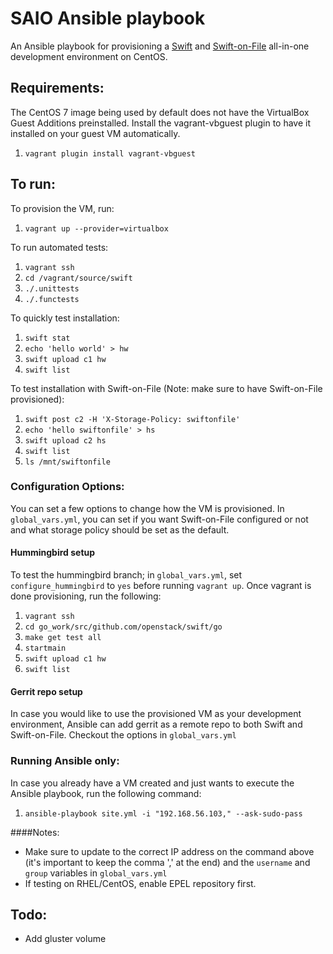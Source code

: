 SAIO Ansible playbook
=========

An Ansible playbook for provisioning a [Swift](http://docs.openstack.org/developer/swift/development_saio.html) and [Swift-on-File](https://github.com/openstack/swiftonfile/blob/master/doc/markdown/quick_start_guide.md) all-in-one
development environment on CentOS.

## Requirements:
The CentOS 7 image being used by default does not have the VirtualBox Guest Additions preinstalled. Install the vagrant-vbguest plugin to have it installed on your guest VM automatically.
 1. `vagrant plugin install vagrant-vbguest`

## To run:
To provision the VM, run:
 1. `vagrant up --provider=virtualbox`

To run automated tests:
 1. `vagrant ssh`
 1. `cd /vagrant/source/swift`
 1. `./.unittests`
 1. `./.functests`

To quickly test installation:
 1. `swift stat`
 1. `echo 'hello world' > hw`
 1. `swift upload c1 hw`
 1. `swift list`

To test installation with Swift-on-File (Note: make sure to have Swift-on-File provisioned):
 1. `swift post c2 -H 'X-Storage-Policy: swiftonfile'`
 1. `echo 'hello swiftonfile' > hs`
 1. `swift upload c2 hs`
 1. `swift list`
 1. `ls /mnt/swiftonfile`

### Configuration Options:
You can set a few options to change how the VM is provisioned. In `global_vars.yml`, you can set if you want Swift-on-File configured or not and what storage policy should be set as the default.

#### Hummingbird setup
To test the hummingbird branch; in `global_vars.yml`, set `configure_hummingbird` to `yes` before running `vagrant up`. Once vagrant is done provisioning, run the following:
 1. `vagrant ssh`
 1. `cd go_work/src/github.com/openstack/swift/go`
 1. `make get test all`
 1. `startmain`
 1. `swift upload c1 hw`
 1. `swift list`

#### Gerrit repo setup
In case you would like to use the provisioned VM as your development environment, Ansible can add gerrit as a remote repo to both Swift and Swift-on-File. Checkout the options in `global_vars.yml`

### Running Ansible only:
In case you already have a VM created and just wants to execute the Ansible playbook, run the following command:
 1. `ansible-playbook site.yml -i "192.168.56.103," --ask-sudo-pass`

####Notes:
 * Make sure to update to the correct IP address on the command above (it's important to keep the comma ',' at the end) and the `username` and `group` variables in `global_vars.yml`
 * If testing on RHEL/CentOS, enable EPEL repository first.

## Todo:
* Add gluster volume

